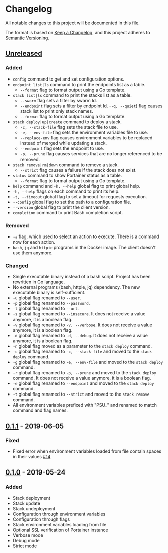 # Changelog
All notable changes to this project will be documented in this file.

The format is based on [Keep a Changelog](https://keepachangelog.com/en/1.0.0/),
and this project adheres to [Semantic Versioning](https://semver.org/spec/v2.0.0.html).

## [Unreleased]
### Added
- `config` command to get and set configuration options.
- `endpoint list|ls` command to print the endpoints list as a table.
  - `--format` flag to format output using a Go template.
- `stack list|ls` command to print the stacks list as a table.
  - `--swarm` flag sets a filter by swarm Id.
  - `--endpoint` flag sets a filter by endpoint Id.
  -`-q, --quiet`) flag causes stack list to print only stack names.
  - `--format` flag to format output using a Go template.
- `stack deploy|up|create` command to deploy a stack.
  - `-c, --stack-file` flag sets the stack file to use.
  - `-e, --env-file` flag sets the environment variables file to use.
  - `--replace-env` flag causes environment variables to be replaced instead of merged while updating a stack.
  - `--endpoint` flag sets the endpoint to use.
  - `-p, --prune` flag causes services that are no longer referenced to be removed.
- `stack remove|rm|down` command to remove a stack.
  - `--strict` flag causes a failure if the stack does not exist.
- `status` command to show Portainer status as a table.
  - `--format` flag to format output using a Go template.
- `help` command and `-h, --help` global flag to print global help.
- `-h, --help` flags on each command to print its help.
- `-t, --timeout` global flag to set a timeout for requests execution.
- `--config` global flag to set the path to a configuration file.
- `--version` global flag to print the client version.
- `completion` command to print Bash completion script.

### Removed
- `-a` flag, which used to select an action to execute. There is a command now for each action.
- `bash`, `jq` and `httpie` programs in the Docker image. The client doesn't use them anymore.

### Changed
- Single executable binary instead of a bash script. Project has been rewritten in Go language.
- No external programs (bash, httpie, jq) dependency. The new executable binary is self-sufficient.
- `-u` global flag renamed to `--user`.
- `-p` global flag renamed to `--password`.
- `-l` global flag renamed to `--url`.
- `-s` global flag renamed to `--insecure`. It does not receive a value anymore, it is a boolean flag.
- `-v` global flag renamed to `-v, --verbose`. It does not receive a value anymore, it is a boolean flag.
- `-d` global flag renamed to `-d, --debug`. It does not receive a value anymore, it is a boolean flag.
- `-n` global flag moved as a parameter to the `stack deploy` command.
- `-c` global flag renamed to `-c, --stack-file` and moved to the `stack deploy` command.
- `-g` global flag renamed to `-e, --env-file` and moved to the `stack deploy` command.
- `-r` global flag renamed to `-p, --prune` and moved to the `stack deploy` command. It does not receive a value anymore, it is a boolean flag.
- `-e` global flag renamed to `--endpoint` and moved to the `stack deploy` command.
- `-t` global flag renamed to `--strict` and moved to the `stack remove` command.
- All environment variables prefixed with "PSU_" and renamed to match command and flag names.

## [0.1.1] - 2019-06-05
### Fixed
- Fixed error when environment variables loaded from file contain spaces in their values [#14](https://github.com/greenled/portainer-stack-utils/pull/14)

## [0.1.0] - 2019-05-24
### Added
- Stack deployment
- Stack update
- Stack undeployment
- Configuration through environment variables
- Configuration through flags
- Stack environment variables loading from file
- Optional SSL verification of Portainer instance
- Verbose mode
- Debug mode
- Strict mode

[Unreleased]: https://github.com/greenled/portainer-stack-utils/compare/0.1.1...HEAD
[0.1.1]: https://github.com/greenled/portainer-stack-utils/releases/tag/0.1.1
[0.1.0]: https://github.com/greenled/portainer-stack-utils/releases/tag/0.1.0
